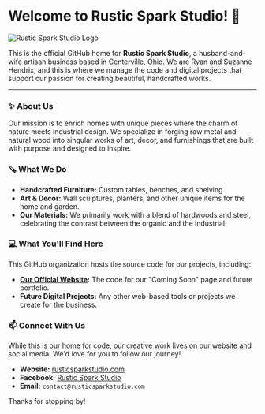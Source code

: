 # Welcome to Rustic Spark Studio! 👋

![Rustic Spark Studio Logo](https://github.com/RusticSparkStudio/rustic-spark-studio-website/blob/510625db01895b4ba380456f429ac2b2c6747c33/RusticSparkLogo_Transparent.png)

This is the official GitHub home for **Rustic Spark Studio**, a husband-and-wife artisan business based in Centerville, Ohio. We are Ryan and Suzanne Hendrix, and this is where we manage the code and digital projects that support our passion for creating beautiful, handcrafted works.

---

### ✨ About Us

Our mission is to enrich homes with unique pieces where the charm of nature meets industrial design. We specialize in forging raw metal and natural wood into singular works of art, decor, and furnishings that are built with purpose and designed to inspire.

### 🪚 What We Do

* **Handcrafted Furniture:** Custom tables, benches, and shelving.
* **Art & Decor:** Wall sculptures, planters, and other unique items for the home and garden.
* **Our Materials:** We primarily work with a blend of hardwoods and steel, celebrating the contrast between the organic and the industrial.

### 💻 What You'll Find Here

This GitHub organization hosts the source code for our projects, including:
* **[Our Official Website](https://rusticsparkstudio.com):** The code for our "Coming Soon" page and future portfolio.
* **Future Digital Projects:** Any other web-based tools or projects we create for the business.

### 📫 Connect With Us

While this is our home for code, our creative work lives on our website and social media. We'd love for you to follow our journey!

* **Website:** [rusticsparkstudio.com](https://rusticsparkstudio.com)
* **Facebook:** [Rustic Spark Studio](https://facebook.com/RusticSparkStudio)
* **Email:** `contact@rusticsparkstudio.com`

Thanks for stopping by!
